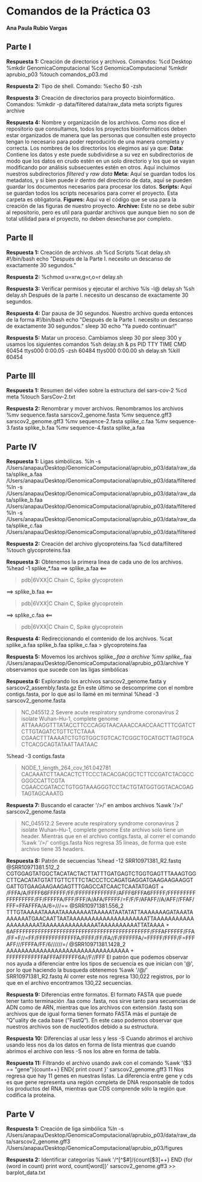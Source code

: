 # Comandos de la Práctica 03
**Ana Paula Rubio Vargas**

## Parte I
**Respuesta 1:** Creación de directorios y archivos.
Comandos: 
%cd Desktop
%mkdir GenomicaComputacional
%cd GenomicaComputacional
%mkdir aprubio_p03
%touch comandos_p03.md

**Respuesta 2:** Tipo de shell.
Comando: %echo $0
-zsh

**Respuesta 3:** Creación de directorios para proyecto bioinformático.
Comandos: %mkdir -p data/filtered data/raw_data meta scripts figures archive

**Respuesta 4:** Nombre y organización de los archivos.
Como nos dice el repositorio que consultamos, todos los proyectos bioinformáticos deben estar organizados de manera que las personas que consulten este proyecto tengan lo necesario para poder reproducirlo de una manera completa y correcta.
Los nombres de los directorios los elegimos así ya que:
**Data:** Contiene los datos y este puede subdividirse a su vez en subdirectorios de modo que los datos en crudo estén en un solo directorio y los que se vayan modificando por análisis subsecuentes estén en otros. Aquí incluimos nuestros subdirectorios *filtered* y *raw data*
**Meta:** Aquí se guardan todos los metadatos, y si bien puede ir dentro del directorio de data, aquí se pueden guardar los documentos necesarios para procesar los datos.
**Scripts:** Aquí se guardan todos los scripts necesarios para correr el proyecto. Esta carpeta es obligatoria.
**Figures:** Aquí va el código que se usa para la creación de las figuras de nuestro proyecto.
**Archive:** Este no se debe subir al repositorio, pero es util para guardar archivos que aunque bien no son de total utilidad para el proyecto, no deben desecharse por completo.

## Parte II
**Respuesta 1:** Creación de archivos .sh
%cd Scripts
%cat delay.sh
#!/bin/bash
echo "Después de la Parte I. necesito un descanso de exactamente 30 segundos."

**Respuesta 2:** 
%chmod u=xrw,g=r,o=r delay.sh

**Respuesta 3:** Verificar permisos y ejecutar el archivo
%ls -l@ delay.sh
%sh delay.sh
Después de la parte I. necesito un descanso de exactamente 30 segundos.

**Respuesta 4:** Dar pausa de 30 segundos. Nuestro archivo queda entonces de la forma
#!/bin/bash
echo "Después de la Parte I. necesito un descanso de exactamente 30 segundos."
sleep 30
echo "Ya puedo continuar!"

**Respuesta 5:** Matar un proceso.
Cambiamos sleep 30 por sleep 300 y usamos los siguientes comandos
%sh delay.sh & ps
 PID TTY           TIME CMD
 60454 ttys000    0:00.05 -zsh
60484 ttys000    0:00.00 sh delay.sh
%kill 60454

## Parte III
**Respuesta 1:** Resumen del video sobre la estructura del sars-cov-2
%cd meta
%touch SarsCov-2.txt

**Respuesta 2:** Renombrar y mover archivos.
Renombramos los archivos 
%mv sequence.fasta sarscov2_genome.fasta
%mv sequence.gff3 sarscov2_genome.gff3
%mv sequence-2.fasta splike_c.faa
%mv sequence-3.fasta splike_b.faa
%mv sequence-4.fasta splike_a.faa

## Parte IV
**Respuesta 1:** Ligas simbólicas.
%ln -s /Users/anapau/Desktop/GenomicaComputacional/aprubio_p03/data/raw_data/splike_a.faa /Users/anapau/Desktop/GenomicaComputacional/aprubio_p03/data/filtered
%ln -s /Users/anapau/Desktop/GenomicaComputacional/aprubio_p03/data/raw_data/splike_b.faa /Users/anapau/Desktop/GenomicaComputacional/aprubio_p03/data/filtered
%ln -s /Users/anapau/Desktop/GenomicaComputacional/aprubio_p03/data/raw_data/splike_c.faa /Users/anapau/Desktop/GenomicaComputacional/aprubio_p03/data/filtered

**Respuesta 2:** Creación del archivo glycoproteins.faa
%cd data/filtered
%touch glycoproteins.faa

**Respuesta 3:** Obtenemos la primera linea de cada uno de los archivos.
%head -1 splike_*.faa
==> splike_a.faa <==
>pdb|6VXX|C Chain C, Spike glycoprotein

==> splike_b.faa <==
>pdb|6VXX|C Chain C, Spike glycoprotein

==> splike_c.faa <==
>pdb|6VXX|C Chain C, Spike glycoprotein

**Respuesta 4:** Redireccionando el comtenido de los archivos.
%cat splike_a.faa splike_b.faa splike_c.faa > glycoproteins.faa

**Respuesta 5:** Movemos los archivos splike_*.faa a archive
%mv splike_*.faa /Users/anapau/Desktop/GenomicaComputacional/aprubio_p03/archive
Y observamos que sucede con las ligas simbólicas

**Respuesta 6:** Explorando los archivos sarscov2_genome.fasta y sarscov2_assembly.fasta.gz
En este último se descomprime con el nombre contigs.fasta, por lo que así lo llamé en mi terminal
%head -3 sarscov2_genome.fasta
>NC_045512.2 Severe acute respiratory syndrome coronavirus 2 isolate Wuhan-Hu-1, complete genome
ATTAAAGGTTTATACCTTCCCAGGTAACAAACCAACCAACTTTCGATCTCTTGTAGATCTGTTCTCTAAA
CGAACTTTAAAATCTGTGTGGCTGTCACTCGGCTGCATGCTTAGTGCACTCACGCAGTATAATTAATAAC

%head -3 contigs.fasta
>NODE_1_length_264_cov_161.042781
CACAAATCTTAACACTCTTCCCTACACGACGCTCTTCCGATCTACGCCGGGCCATTCGTA
CGAACCGATACCTGTGGTAAAGGGTCCTACTGTATGGTGGTACACGAGTAGTAGCAAATG

**Respuesta 7:** Buscando el caracter '/>/' en ambos archivos
%awk '/>/' sarscov2_genome.fasta
>NC_045512.2 Severe acute respiratory syndrome coronavirus 2 isolate Wuhan-Hu-1, complete genome
Este archivo solo tiene un header.
Mientras que en el archivo contigs.fasta, al correr el comando
%awk '/>/' contigs.fasta
Nos regresa 35 lineas, de forma que este archivo tiene 35 headers.

**Respuesta 8:** Patrón de secuencias
%head -12 SRR10971381_R2.fastq
@SRR10971381.512_2
CGTGGAGTATGGCTACATACTACTTATTTGATGAGTCTGGTGAGTTTAAAGTGGCTTCACATATGTATTGTTCTTTCTACCCTCCAGATGAGGATGAAGAAGAAGGTGATTGTGAAGAAGAAGAGTTTGAGCCATCAACTCAATATGAGT
+
/FFFA/A/FFFF66FFFFFF/FF/FFFFFFFFFFFFF/AFFF6FFFA6FFFFF/FFFFFFFFFFFFFFFFFF/FF/FFFFFA/FFF/FFF/A/AFA/FFFFF/=F/F/F/AFAFF//A/AFF//FFAF/FFF=FFAFFFA/A/6=///==
@SRR10971381.556_2
TTTGTAAAAATAAAATAAAAAAAATAAAAATAATATATTAAAAAAAGATAAATAAAAAAATGAACAATTAATAAAAAAAAAAAAAAAAAAAAATTAAAAAAAAAAAAAAAAAAAATAAAAAAAAAAAAAAATAAAAAAAAAATTATAAAA
+
6AFFFFFFFFFFFFFFFFFFFFFFFFFFFFFFFFFFFFFFFFFFFF/FFFAFFFFFF/FFA/FF=F//=FF/FFFFFFFFFFFFFA/FFFF/FF/FA//F/FFFFFFA/=FFFFF/FFFF/F=FFFAFF///FFFFA/FF/6//////=/
@SRR10971381.1428_2
AAAAAAAAAAAAAAAAAAAAAAAAAAAAAAAAA
+
FFFFFFFFFFFFAFFFAFFFFFF6A//F//FFF
El patrón que podemos observar nos ayuda a diferenciar entre los tipos de secuencia es que inician con '@', por lo que haciendo la busqueda obtenemos 
%awk '/@/' SRR10971381_R2.fastq
Al correr este nos regresa 130,022 registros, por lo que en el archivo encontramos 130,22 secuencias.

**Respuesta 9:** Diferencias entre formatos.
El formato FASTA que puede tener tanto terminación .faa como .fasta, nos sirve tanto para secuencias de ADN como de ARN, mientras que los archivos con extensión .fastq son archivos que de igual forma tienen formato FASTA más el puntaje de “Q"uality de cada base ("FastQ”).
En este caso podemos observar que nuestros archivos son de nucleotidos debido a su estructura.

**Respuesta 10:** Diferencias al usar less y less -S
Cuando abrimos el archivo usando less nos da los datos en forma de lista mientras que cuando abrimos el archivo con less -S nos los abre en forma de tabla.

**Respuesta 11:** Filtrando el archivo
usando awk con el comando
%awk '($3 == "gene"){count++} END{ print count }' sarscov2_genome.gff3
11
Nos regresa que hay 11 genes en nuestras listas.
La diferencia entre gene y cds es que gene representa una región completa de DNA responsable de todos los productos del RNA, mientras que CDS comprende sólo la región que codifica la proteína.

## Parte V
**Respuesta 1:** Creación de liga simbólica
%ln -s /Users/anapau/Desktop/GenomicaComputacional/aprubio_p03/data/raw_data/sarscov2_genome.gff3 /Users/anapau/Desktop/GenomicaComputacional/aprubio_p03/figures

**Respuesta 2:** Identificar categorías
%awk '/^[^$#]/{count[$3]++} END {for (word in count) print word, count[word]}' sarscov2_genome.gff3 >> barplot_data.txt





